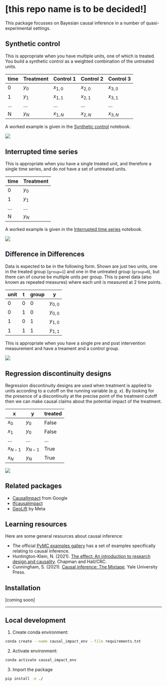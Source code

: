 # [this repo name is to be decided!]

This package focusses on Bayesian causal inference in a number of quasi-experimental settings.

## Synthetic control
This is appropriate when you have multiple units, one of which is treated. You build a synthetic control as a weighted combination of the untreated units.

| time | Treatment | Control 1 | Control 2 | Control 3 |
|------|-----------|-----------|-----------|-----------|
| 0    | $y_0$ | $x_{1,0}$ | $x_{2,0}$ | $x_{3,0}$ |
| 1    | $y_1$ | $x_{1,1}$ | $x_{2,1}$ | $x_{3,1}$ |
|$\ldots$ | $\ldots$  | $\ldots$  | $\ldots$  | $\ldots$  |
| N    | $y_N$ | $x_{1,N}$ | $x_{2,N}$ | $x_{3,N}$ |

A worked example is given in the [Synthetic control](notebooks/synthetic_control.ipynb) notebook.

![](img/synthetic_control_skl.png)

## Interrupted time series
This is appropriate when you have a single treated unit, and therefore a single time series, and do _not_ have a set of untreated units.

| time | Treatment |
|------|-----------|
| 0    | $y_0$ |
| 1    | $y_1$ |
|$\ldots$ | $\ldots$  |
| N    | $y_N$ |

A worked example is given in the [Interrupted time series](notebooks/interrupted_time_series_no_predictors.ipynb) notebook.

![](img/interrupted_time_series_skl.png)

## Difference in Differences

Data is expected to be in the following form. Shown are just two units, one in the treated group (`group=1`) and one in the untreated group (`group=0`), but there can of course be multiple units per group. This is panel data (also known as repeated measures) where each unit is measured at 2 time points.

| unit | t | group | y         |
|------|---|-------|-----------|
| 0    | 0 | 0     | $y_{0,0}$ |
| 0    | 1 | 0     | $y_{0,0}$ |
| 1    | 0 | 1     | $y_{1,0}$ |
| 1    | 1 | 1     | $y_{1,1}$ |

This is appropriate when you have a single pre and post intervention measurement and have a treament and a control group.

![](img/difference_in_differences_skl.png)

## Regression discontinuity designs

Regression discontinuity designs are used when treatment is applied to units according to a cutoff on the running variable (e.g. $x$). By looking for the presence of a discontinuity at the precise point of the treatment cutoff then we can make causal claims about the potential impact of the treatment.

| x         | y         | treated  |
|-----------|-----------|----------|
| $x_0$     | $y_0$     | False    |
| $x_1$     | $y_0$     | False    |
| $\ldots$  | $\ldots$  | $\ldots$ |
| $x_{N-1}$ | $y_{N-1}$ | True     |
| $x_N$     | $y_N$     | True     |

![](img/regression_discontinuity_skl.png)

## Related packages

* [CausalImpact](https://google.github.io/CausalImpact/) from Google
* [tfcausalimpact](https://github.com/WillianFuks/tfcausalimpact)
* [GeoLift](https://github.com/facebookincubator/GeoLift/) by Meta


## Learning resources

Here are some general resources about causal inference:

* The official [PyMC examples gallery](https://www.pymc.io/projects/examples/en/latest/gallery.html) has a set of examples specifically relating to causal inference.
* Huntington-Klein, N. (2021). [The effect: An introduction to research design and causality](https://theeffectbook.net). Chapman and Hall/CRC.
* Cunningham, S. (2021). [Causal inference: The Mixtape](https://mixtape.scunning.com). Yale University Press.

## Installation

[coming soon]

--- 

## Local development

1. Create conda environment:

```bash
conda create --name causal_impact_env --file requirements.txt
```

2. Activate environment:

```bash
conda activate causal_impact_env
```

3. Import the package

```bash
pip install -e ./
```